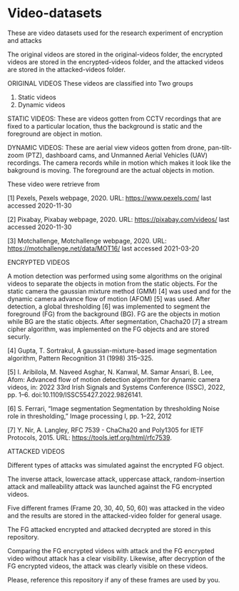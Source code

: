 # Video-datasets
These are video datasets used for the research experiment of encryption and attacks


The original videos are stored in the original-videos folder, the encrypted videos are stored in the encrypted-videos folder, and the attacked videos are stored in the attacked-videos folder.

ORIGINAL VIDEOS
These videos are classified into Two groups
  1. Static videos
  2. Dynamic videos

STATIC VIDEOS: These are videos gotten from CCTV recordings that are fixed to a particular location, thus the background is static and the foreground are object in motion.

DYNAMIC VIDEOS: These are aerial view videos gotten from drone, pan-tilt-zoom (PTZ), dashboard cams, and Unmanned Aerial Vehicles (UAV) recordings. The camera records while in motion which makes it look like the bakground is moving. The foreground are the actual objects in motion.

These video were retrieve from 

[1] Pexels, Pexels webpage, 2020. URL: https://www.pexels.com/ last accessed 2020-11-30


[2] Pixabay, Pixabay webpage, 2020. URL: https://pixabay.com/videos/ last accessed 2020-11-30


[3] Motchallenge, Motchallenge webpage, 2020. URL: https://motchallenge.net/data/MOT16/ last accessed 2021-03-20



ENCRYPTED VIDEOS

A motion detection was performed using some algorithms on the original videos to separate the objects in motion from the static objects. For the static camera the gaussian mixture method (GMM) [4] was used and for the dynamic camera advance flow of motion (AFOM) [5] was used. After detection, a global thresholding [6] was implemented to segment the foreground (FG) from the background (BG). FG are the objects in motion while BG are the static objects. After segmentation, Chacha20 [7] a stream cipher algorithm, was implemented on the FG objects and are stored securly.

[4] Gupta, T. Sortrakul, A gaussian-mixture-based image segmentation algorithm, Pattern Recognition 31 (1998) 315–325.

[5] I. Aribilola, M. Naveed Asghar, N. Kanwal, M. Samar Ansari, B. Lee, Afom: Advanced flow of motion detection algorithm for dynamic camera videos, in: 2022 33rd Irish Signals and Systems Conference (ISSC), 2022, pp. 1–6. doi:10.1109/ISSC55427.2022.9826141.

[6] S. Ferrari, “Image segmentation Segmentation by thresholding Noise role in thresholding,” Image processing I, pp. 1–22, 2012

[7] Y. Nir, A. Langley, RFC 7539 - ChaCha20 and Poly1305 for IETF Protocols, 2015. URL: https://tools.ietf.org/html/rfc7539.



ATTACKED VIDEOS

Different types of attacks was simulated against the encrypted FG object. 

The inverse attack, lowercase attack, uppercase attack, random-insertion attack and malleability attack was launched against the FG encrypted videos.

Five different frames (Frame 20, 30, 40, 50, 60) was attacked in the video and the results are stored in the attacked-video folder for general usage.

The FG attacked encrypted and attacked decrypted are stored in this repository.

Comparing the FG encrypted videos with attack and the FG encrypted video without attack has a clear visibility. Likewise, after decryption of the FG encrypted videos, the attack was clearly visible on these videos.

Please, reference this repository if any of these frames are used by you.
